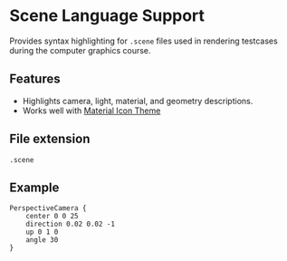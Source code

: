 # Scene Language Support

Provides syntax highlighting for `.scene` files used in rendering testcases during the computer graphics course.

## Features

- Highlights camera, light, material, and geometry descriptions.
- Works well with [Material Icon Theme](https://marketplace.visualstudio.com/items?itemName=PKief.material-icon-theme)

## File extension

`.scene`

## Example

```scene
PerspectiveCamera {
    center 0 0 25
    direction 0.02 0.02 -1
    up 0 1 0
    angle 30
}
```
